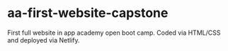 # aa-first-website-capstone
First full website in app academy open boot camp. Coded via HTML/CSS and deployed via Netlify.
